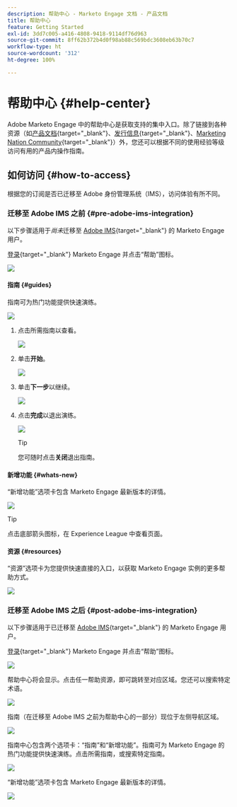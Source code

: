 ```yaml
---
description: 帮助中心 - Marketo Engage 文档 - 产品文档
title: 帮助中心
feature: Getting Started
exl-id: 3dd7c005-a416-4808-9418-9114df76d963
source-git-commit: 8ff62b372b4d0f98ab88c569bdc3608eb63b70c7
workflow-type: ht
source-wordcount: '312'
ht-degree: 100%

---
```


# 帮助中心 {#help-center}

Adobe Marketo Engage 中的帮助中心是获取支持的集中入口。除了链接到各种资源（如[产品文档](/help/marketo/home.md){target="_blank"}、[发行信息](/help/marketo/release-notes/current.md){target="_blank"}、[Marketing Nation Community](https://nation.marketo.com/){target="_blank"}）外，您还可以根据不同的使用经验等级访问有用的产品内操作指南。

## 如何访问 {#how-to-access}

根据您的订阅是否已迁移至 Adobe 身份管理系统（IMS），访问体验有所不同。

### 迁移至 Adobe IMS 之前 {#pre-adobe-ims-integration}

以下步骤适用于&#x200B;_尚未_&#x200B;迁移至 [Adobe IMS](/help/marketo/product-docs/administration/marketo-with-adobe-identity/adobe-identity-management-overview.md){target="_blank"} 的 Marketo Engage 用户。

[登录](https://login.marketo.com/){target="_blank"} Marketo Engage 并点击“帮助”图标。

![](assets/help-center-1.png)

#### 指南 {#guides}

指南可为热门功能提供快速演练。

![](assets/help-center-2.png)

1. 点击所需指南以查看。

   ![](assets/help-center-3.png)

1. 单击&#x200B;**开始**。

   ![](assets/help-center-4.png)

1. 单击&#x200B;**下一步**&#x200B;以继续。

   ![](assets/help-center-5.png)

1. 点击&#x200B;**完成**&#x200B;以退出演练。

   ![](assets/help-center-6.png)

   >[!TIP]
   >
   >您可随时点击&#x200B;**关闭**&#x200B;退出指南。

#### 新增功能 {#whats-new}

“新增功能”选项卡包含 Marketo Engage 最新版本的详情。

![](assets/help-center-7.png)

>[!TIP]
>
>点击底部箭头图标，在 Experience League 中查看页面。

#### 资源 {#resources}

“资源”选项卡为您提供快速直接的入口，以获取 Marketo Engage 实例的更多帮助方式。

![](assets/help-center-8.png)

### 迁移至 Adobe IMS 之后 {#post-adobe-ims-integration}

以下步骤适用于已迁移至 [Adobe IMS](/help/marketo/product-docs/administration/marketo-with-adobe-identity/adobe-identity-management-overview.md){target="_blank"} 的 Marketo Engage 用户。

[登录](https://experience.adobe.com/){target="_blank"} Marketo Engage 并点击“帮助”图标。

![](assets/help-center-9.png)

帮助中心将会显示。点击任一帮助资源，即可跳转至对应区域。您还可以搜索特定术语。

![](assets/help-center-10.png)

指南（在迁移至 Adobe IMS 之前为帮助中心的一部分）现位于左侧导航区域。

![](assets/help-center-11.png)

指南中心包含两个选项卡：“指南”和“新增功能”。指南可为 Marketo Engage 的热门功能提供快速演练。点击所需指南，或搜索特定指南。

![](assets/help-center-12.png)

“新增功能”选项卡包含 Marketo Engage 最新版本的详情。

![](assets/help-center-13.png)
